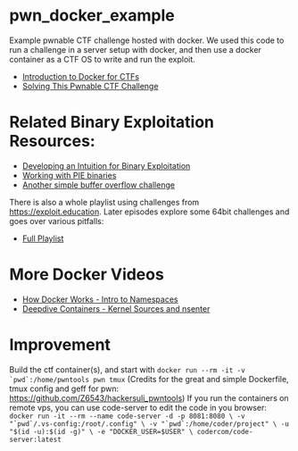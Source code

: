 # pwn_docker_example
Example pwnable CTF challenge hosted with docker. We used this code to run a challenge in a server setup with docker, and then use a docker container as a CTF OS to write and run the exploit.

- [Introduction to Docker for CTFs](https://www.youtube.com/watch?v=cPGZMt4cJ0I)
- [Solving This Pwnable CTF Challenge](https://www.youtube.com/watch?v=OqTpc_ljPYk)

# Related Binary Exploitation Resources:

- [Developing an Intuition for Binary Exploitation](https://www.youtube.com/watch?v=akCce7vSSfw)
- [Working with PIE binaries](https://www.youtube.com/watch?v=pphfcaGnWSA)
- [Another simple buffer overflow challenge](https://www.youtube.com/watch?v=oS2O75H57qU)

There is also a whole playlist using challenges from https://exploit.education. Later episodes explore some 64bit challenges and goes over various pitfalls:

- [Full Playlist](https://www.youtube.com/watch?v=iyAyN3GFM7A&list=PLhixgUqwRTjxglIswKp9mpkfPNfHkzyeN)

# More Docker Videos
- [How Docker Works - Intro to Namespaces](https://www.youtube.com/watch?v=-YnMr1lj4Z8)
- [Deepdive Containers - Kernel Sources and nsenter](https://www.youtube.com/watch?v=sHp0Q3rvamk)

# Improvement

Build the ctf container(s), and start with ```docker run --rm -it -v `pwd`:/home/pwntools pwn tmux``` (Credits for the great and simple Dockerfile, tmux config and geff for pwn: https://github.com/Z6543/hackersuli_pwntools)
If you run the containers on remote vps, you can use code-server to edit the code in you browser: ```docker run -it --rm --name code-server -d -p 8081:8080 \
  -v "`pwd`/.vs-config:/root/.config" \
  -v "`pwd`:/home/coder/project" \
  -u "$(id -u):$(id -g)" \
  -e "DOCKER_USER=$USER" \
  codercom/code-server:latest```
